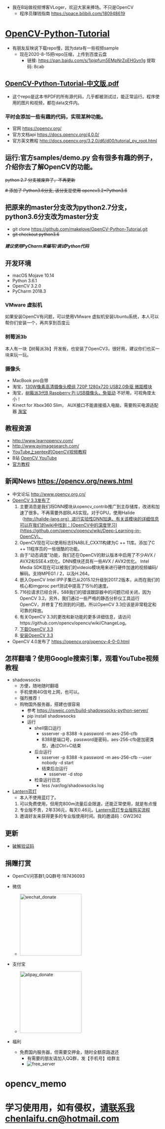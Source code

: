 - 我在B站做视频博客VLoger，欢迎大家来捧场。不只是OpenCV
    - 程序员赚钱指南 https://space.bilibili.com/180948619

# [OpenCV-Python-Tutorial](https://github.com/makelove/OpenCV-Python-Tutorial)
- 有朋友反映说下载repo慢，因为data有一些视频sample
    - 现在2020-8-15把repo压缩，上传到百度云盘
        - 链接: https://pan.baidu.com/s/1jpjpfum5EMpNrZoEHGvn1g 提取码: 8cab

## [OpenCV-Python-Tutorial-中文版.pdf](OpenCV-Python-Tutorial-中文版.pdf)
- 这个repo是这本书PDF的所有源代码，几乎都被测试过，能正常运行。程序使用的图片和视频，都在data文件内。

### 平时会添加一些有趣的代码，实现某种功能。
- 官网 https://opencv.org/
- 官方文档api https://docs.opencv.org/4.0.0/
- 官方英文教程 http://docs.opencv.org/3.2.0/d6/d00/tutorial_py_root.html

## 运行:官方samples/demo.py 会有很多有趣的例子，介绍你去了解OpenCV的功能。


~~python 2.7 分支被废弃了，不再更新~~

~~# 添加了 Python3.6分支,
该分支是使用 opencv3.2+Python3.6~~

## 把原来的master分支改为python2.7分支，python3.6分支改为master分支
* git clone https://github.com/makelove/OpenCV-Python-Tutorial.git
* ~~git checkout python3.6~~

##### 建议使用PyCharm来编写/调试Python代码

## 开发环境
* macOS Mojave 10.14
* Python 3.6.1
* OpenCV 3.2.0
* PyCharm 2018.3


### VMware 虚拟机
如果安装OpenCV有问题，可以使用VMware 虚拟机安装Ubuntu系统，本人可以帮你们安装一个，再共享到百度云

### 树莓派3b
本人有一块【树莓派3b】开发板，也安装了OpenCV3，很好用，建议你们也买一块来玩一玩。

### 摄像头
* MacBook pro自带
* 淘宝，[130W像素高清摄像头模组 720P 1280x720 USB2.0免驱 微距模块](https://s.click.taobao.com/gOB3ACw)
* 淘宝，[树莓派3代B Raspberry Pi USB摄像头，免驱动](https://s.click.taobao.com/kTu2ACw) 不好用，可视角度太小！
* Kinect for Xbox360 Slim， AUX接口不能直接插入电脑，需要购买电源适配器 [淘宝](https://s.click.taobao.com/t?e=m%3D2%26s%3DuOhQTZaHKEQcQipKwQzePOeEDrYVVa64LKpWJ%2Bin0XLjf2vlNIV67rEUhWAGPPKrYFMBzHxYoCOlldgrEKAMDfvtTsPa%2Bvw8FDXjhIkoffd7RTQd3LKg2nJi6DFpZGNc%2Bht3wBcxEogkdIkZMKiRbrUG0ypJDuSgXlTpbZcV4j5YC7K2OdchcA%3D%3D&scm=null&pvid=null&app_pvid=59590_11.9.33.73_524_1585572680125&ptl=floorId%3A17741&originalFloorId%3A17741&app_pvid%3A59590_11.9.33.73_524_1585572680125&union_lens=lensId%3APUB%401585572666%400b1a25a5_48ac_1712b7ede03_179a%40023mXY9mmpUNuNySUoJofoOt)

## 教程资源
- http://www.learnopencv.com/
- http://www.pyimagesearch.com/
- [YouTube上sentex的OpenCV视频教程](https://www.youtube.com/playlist?list=PLQVvvaa0QuDdttJXlLtAJxJetJcqmqlQq)
- B站 [OpenCV YouTube](https://search.bilibili.com/all?keyword=OpenCV%20YouTube)
- [官方教程](https://opencv.org/courses/)

## 新闻News https://opencv.org/news.html
- 中文论坛 http://www.opencv.org.cn/
- [OpenCV 3.3发布了](http://opencv.org/opencv-3-3.html) 
    1. 主要消息是我们将DNN模块从opencv_contrib推广到主存储库，改进和加速了很多。不再需要外部BLAS实现。对于GPU，使用Halide（http://halide-lang.org）进行实验性DNN加速。有关该模块的详细信息可以在我们的wiki中找到：[OpenCV中的深度学习](https://github.com/opencv/opencv/wiki/Deep-Learning-in-OpenCV)。
    2. OpenCV现在可以使用标志ENABLE_CXX11构建为C ++ 11库。添加了C ++ 11程序员的一些很酷的功能。
    3. 由于“动态调度”功能，我们还在OpenCV的默认版本中启用了不少AVX / AVX2和SSE4.x优化。DNN模块还具有一些AVX / AVX2优化。
Intel Media SDK现在可以被我们的videoio模块用来进行硬件加速的视频编码/解码。支持MPEG1 / 2，以及H.264。
    4. 嵌入OpenCV Intel IPP子集已从2015.12升级到2017.2版本，从而在我们的核心和imgproc perf测试中提高了15％的速度。
    5. 716拉请求已经合并，588我们的错误跟踪器中的问题已经关闭，因为OpenCV 3.2。另外，我们通过一些严格的静态分析仪工具运行OpenCV，并修复了检测到的问题。所以OpenCV 3.3应该是非常稳定和可靠的释放。
    6. 有关OpenCV 3.3的更改和新功能的更多详细信息，请访问https://github.com/opencv/opencv/wiki/ChangeLog。
    7. [下载OpenCV 3.3](https://github.com/opencv/opencv/releases/tag/3.3.0)
    8. [安装OpenCV 3.3](http://www.linuxfromscratch.org/blfs/view/cvs/general/opencv.html)
- OpenCV 4.0发布了 https://opencv.org/opencv-4-0-0.html

## 怎样翻墙？使用Google搜索引擎，观看YouTube视频教程
- shadowsocks
    - 方便，随地随时翻墙
    - 手机使用4G信号上网，也可以。
    - 强烈推荐！
    - 购物国外服务器，搭建也很容易
        - 参考 https://isweic.com/build-shadowsocks-python-server/
        - pip install shadowsocks
        - 运行
            - shell窗口运行
                - ssserver -p 8388 -k password -m aes-256-cfb
                - 8388是端口号，password是密码，aes-256-cfb是加密类型，通过Ctrl+C结束
            - 后台运行
                - ssserver -p 8388 -k password -m aes-256-cfb --user nobody -d start
                - 结束后台运行
                    - ssserver -d stop
            - 检查运行日志
                - less /var/log/shadowsocks.log
- [Lantern蓝灯](https://github.com/getlantern/lantern/releases/tag/latest)
    - 本人不使用蓝灯了。
    1. 可以免费使用，但用完800m流量后会限速，还能正常使用，就是有点慢
    2. 专业版不贵，2年336元，每天0.46元。[Lantern蓝灯专业版购买流程](https://github.com/getlantern/forum/issues/3863)
    3. 邀请好友来获得更多的专业版使用时间。我的邀请码：GW2362
    
## 更新
- [破解验证码](my06-验证码识别/solving_captchas_code_examples/README.md)
    
## 捐赠打赏  
- OpenCV问答群1,QQ群号:187436093
- 微信  
    - <img src="data/wechat_donate.jpg" width = "200" height = "200" alt="wechat_donate"  />


- 支付宝
    - <img src="data/alipay_donate.jpg" width = "200" height = "200" alt="alipay_donate"  />
 
- 福利
    - 免费国内服务器，但需要交押金，随时全额原路退还
        - 有需要的朋友请加入QQ群，发【手机号】给群主
        - ![free_server](data/free_server.jpeg)

# opencv_memo
# 学习使用用，如有侵权，请联系我chenlaifu.cn@hotmail.com

